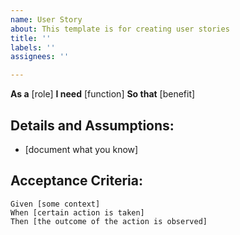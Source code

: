 ```yaml
---
name: User Story
about: This template is for creating user stories
title: ''
labels: ''
assignees: ''

---
```


**As a** [role]
**I need** [function]
**So that** [benefit]

## Details and Assumptions:
* [document what you know]

## Acceptance Criteria:

```gherkin
Given [some context]
When [certain action is taken]
Then [the outcome of the action is observed]
```
